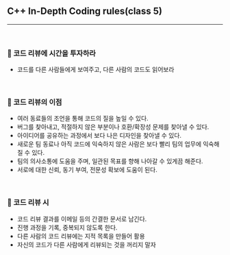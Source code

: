 ## C++ In-Depth Coding rules(class 5)

***

<br>

### :pushpin: 코드 리뷰에 시간을 투자하라

- 코드를 다른 사람들에게 보여주고, 다른 사람의 코드도 읽어보라

<br>

### :pushpin: 코드 리뷰의 이점

- 여러 동료들의 조언을 통해 코드의 질을 높일 수 있다.
- 버그를 찾아내고, 적절하지 않은 부분이나 호환/확장성 문제를 찾아낼 수 있다.
- 아이디어를 공유하는 과정에서 보다 나은 디자인을 찾아낼 수 있다.
- 새로운 팀 동료나 아직 코드에 익숙하지 않은 사람은 보다 빨리 팀의 업무에 익숙해질 수 있다.
- 팀의 의사소통에 도움을 주며, 일관된 목표를 향해 나아갈 수 있게끔 해준다.
- 서로에 대한 신뢰, 동기 부여, 전문성 확보에 도움이 된다.

<br>

### :pushpin: 코드 리뷰 시

- 코드 리뷰 결과를 이메일 등의 간결한 문서로 남긴다.
- 진행 과정을 기록, 중복되지 않도록 한다.
- 다른 사람의 코드 리뷰에는 지적 목록을 만들어 활용
- 자신의 코드가 다른 사람에게 리뷰되는 것을 꺼리지 말자